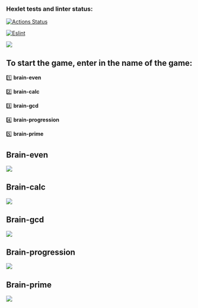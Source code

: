 ### Hexlet tests and linter status:
[![Actions Status](https://github.com/Rnd-Dot/frontend-project-lvl1/workflows/hexlet-check/badge.svg)](https://github.com/Rnd-Dot/frontend-project-lvl1/actions)

[![Eslint](https://github.com/Rnd-Dot/frontend-project-lvl1/actions/workflows/github-actions.yml/badge.svg)](https://github.com/Rnd-Dot/frontend-project-lvl1/actions/workflows/github-actions.yml)

 <a href="https://codeclimate.com/github/Rnd-Dot/frontend-project-lvl1/maintainability"><img src="https://api.codeclimate.com/v1/badges/149f54969358f496e8cd/maintainability" /></a>


## To start the game, enter in the name of the game:

:one: **brain-even**

:two: **brain-calc**

:three: **brain-gcd**

:four: **brain-progression**

:five: **brain-prime**


## Brain-even
<a href="https://asciinema.org/a/EOHgl60fmU2rGKaiDrzHMt5eW" target="_blank"><img src="https://asciinema.org/a/EOHgl60fmU2rGKaiDrzHMt5eW.svg" /></a>

## Brain-calc
<a href="https://asciinema.org/a/c2SEmLuWQvPIoNFNJOdZWkwJS" target="_blank"><img src="https://asciinema.org/a/c2SEmLuWQvPIoNFNJOdZWkwJS.svg" /></a>

## Brain-gcd
<a href="https://asciinema.org/a/aDBVLFzBZw0gzBqCgLADzyrbs" target="_blank"><img src="https://asciinema.org/a/aDBVLFzBZw0gzBqCgLADzyrbs.svg" /></a>

## Brain-progression
<a href="https://asciinema.org/a/wabV2Ra0V1KshvaL8s7pkxMII" target="_blank"><img src="https://asciinema.org/a/wabV2Ra0V1KshvaL8s7pkxMII.svg" /></a>

## Brain-prime
<a href="https://asciinema.org/a/J03z2zQy1rKkRO298akH1h6mO" target="_blank"><img src="https://asciinema.org/a/J03z2zQy1rKkRO298akH1h6mO.svg" /></a>
